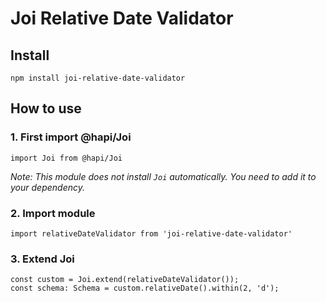 # Joi Relative Date Validator

## Install

```
npm install joi-relative-date-validator
```

## How to use

### 1. First import @hapi/Joi
```
import Joi from @hapi/Joi
```
*Note: This module does not install `Joi` automatically. You need to add it to your dependency.*

### 2. Import module
```
import relativeDateValidator from 'joi-relative-date-validator'
```

### 3. Extend Joi
```
const custom = Joi.extend(relativeDateValidator());
const schema: Schema = custom.relativeDate().within(2, 'd');
```


